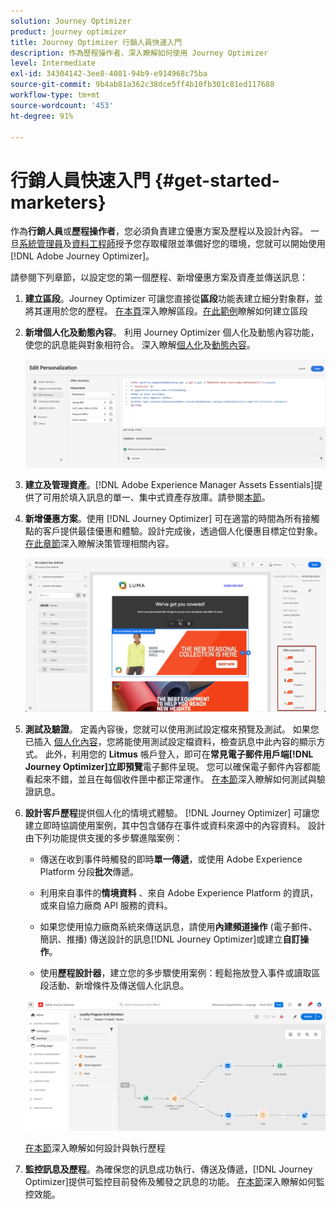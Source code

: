 ```yaml
---
solution: Journey Optimizer
product: journey optimizer
title: Journey Optimizer 行銷人員快速入門
description: 作為歷程操作者，深入瞭解如何使用 Journey Optimizer
level: Intermediate
exl-id: 34304142-3ee8-4081-94b9-e914968c75ba
source-git-commit: 9b4ab81a362c38dce5ff4b10fb301c81ed117688
workflow-type: tm+mt
source-wordcount: '453'
ht-degree: 91%

---
```


# 行銷人員快速入門 {#get-started-marketers}

作為&#x200B;**行銷人員**&#x200B;或&#x200B;**歷程操作者**，您必須負責建立優惠方案及歷程以及設計內容。 一旦[系統管理員](administrator.md)及[資料工程師](data-engineer.md)授予您存取權限並準備好您的環境，您就可以開始使用[!DNL Adobe Journey Optimizer]。

請參閱下列章節，以設定您的第一個歷程、新增優惠方案及資產並傳送訊息：

1. **建立區段**。Journey Optimizer 可讓您直接從&#x200B;**區段**&#x200B;功能表建立細分對象群，並將其運用於您的歷程。  [在本頁](../../segment/about-segments.md)深入瞭解區段。[在此範例](../../segment/creating-a-segment.md)瞭解如何建立區段 

1. **新增個人化及動態內容**。 利用 Journey Optimizer 個人化及動態內容功能，使您的訊息能與對象相符合。 深入瞭解[個人化](../../personalization/personalize.md)及[動態內容](../../personalization/get-started-dynamic-content.md)。

   ![](../assets/perso_ee2.png)

1. **建立及管理資產**。[!DNL Adobe Experience Manager Assets Essentials]提供了可用於填入訊息的單一、集中式資產存放庫。請參閱[本節](../../design/assets-essentials.md)。

1. **新增優惠方案**。使用 [!DNL Journey Optimizer] 可在適當的時間為所有接觸點的客戶提供最佳優惠和體驗。設計完成後，透過個人化優惠目標定位對象。[在此章節](../../offers/get-started/starting-offer-decisioning.md)深入瞭解決策管理相關內容。

   ![](../assets/offers-e2e-offers-displayed.png)

1. **測試及驗證**。 定義內容後，您就可以使用測試設定檔來預覽及測試。 如果您已插入 [個人化內容](../../personalization/personalize.md)，您將能使用測試設定檔資料，檢查訊息中此內容的顯示方式。 此外，利用您的 **Litmus** 帳戶登入，即可在&#x200B;**常見電子郵件用戶端[!DNL Journey Optimizer]立即預覽**&#x200B;電子郵件呈現。 您可以確保電子郵件內容都能看起來不錯，並且在每個收件匣中都正常運作。 [在本節](../../design/preview.md)深入瞭解如何測試與驗證訊息。 

1. **設計客戶歷程**&#x200B;提供個人化的情境式體驗。 [!DNL Journey Optimizer] 可讓您建立即時協調使用案例，其中包含儲存在事件或資料來源中的內容資料。 設計由下列功能提供支援的多步驟進階案例：

   * 傳送在收到事件時觸發的即時&#x200B;**單一傳遞**，或使用 Adobe Experience Platform 分段&#x200B;**批次**&#x200B;傳遞。

   * 利用來自事件的&#x200B;**情境資料** 、來自 Adobe Experience Platform 的資訊，或來自協力廠商 API 服務的資料。

   * 如果您使用協力廠商系統來傳送訊息，請使用&#x200B;**內建頻道操作** (電子郵件、簡訊、推播) 傳送設計的訊息[!DNL Journey Optimizer]或建立&#x200B;**自訂操作**。

   * 使用&#x200B;**歷程設計器**，建立您的多步驟使用案例：輕鬆拖放登入事件或讀取區段活動、新增條件及傳送個人化訊息。

   ![](../assets/journey-design.png)

   [在本節](../../building-journeys/journey-gs.md)深入瞭解如何設計與執行歷程

1. **監控訊息及歷程**。為確保您的訊息成功執行、傳送及傳遞，[!DNL Journey Optimizer]提供可監控目前發佈及觸發之訊息的功能。 [在本節](../../reports/global-report.md)深入瞭解如何監控效能。
